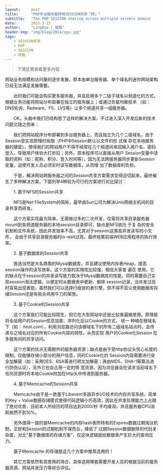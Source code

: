 ```yaml
---
layout:     post
title:      "PHP多台服务器跨域SESSION共享「转」"
subtitle:   "The PHP SESSION sharing across multiple servers domain    "
date:       2015-3-25
author:     "LingDie | 靈蝶"
header-img: "img/blog/2014/sgx.jpg"
tags:
    - SESSION共享
    - PHP
    - SESSION
    - 转载
---
```


> 下滑这里查看更多内容

网站业务规模和访问量的逐步发展，原本由单台服务器、单个域名的迷你网站架构已经无法满足发展需要。

　　此时我们可能会购买更多服务器，并且启用多个二级子域名以频道化的方式，根据业务功能将网站分布部署在独立的服务器上；或通过负载均衡技术 （如：DNS轮询、Radware、F5、LVS等）让多个频道共享一组服务器。

 

　　OK，头脑中我们已经构思了这样的解决方案，不过进入深入开发后新的技术问题又随之而来：

　　我们把网站程序分布部署到多台服务器上，而且独立为几个二级域名，由于Session受实现原理的局限（PHP中Session默认以文件的形 式保 存在本地服务器的硬盘），使得我们的网站用户不得不经常在几个频道间来回输入用户名、密码登入，导致用户体验大打折扣；另外，原本程序可以直接从用户 Session变量中读取的资料（如：昵称、积分、登入时间等），因为无法跨服务器同步更新Session变量，迫使开发人员必须实时读写数据库，从而增 加了数据库的负担。

　　于是，解决网站跨服务器之间的Session共享方案需求变得迫切起来，最终催生了多种解决方案，下面列举4种较为可行的方案进行对比探讨：

　　1. 基于NFS的Session共享

　　NFS是Net FileSystem的简称，最早由Sun公司为解决Unix网络主机间的目录共享而研发。

　　这个方案实现最为简单，无需做过多的二次开发，仅需将共享目录服务器mount到各频道服务器的本地session目录即可，缺点是NFS依托 于复 杂的安全机制和文件系统，因此并发效率不高，尤其对于session这类高并发读写的小文件， 会由于共享目录服务器的io-wait过高，最终拖累前端WEB应用程序的执行效率。

 


　　2. 基于数据库的Session共享

　　首选当然是大名鼎鼎的Mysql数据库，并且建议使用内存表Heap，提高session操作的读写效率。这个方案的实用性比较强，相信大家普 遍在 使用，它的缺点在于session的并发读写能力取决于Mysql数据库的性能，同时需要自己实现session淘汰逻辑，以便定时从数据表中更新、删除 session记录，当并发过高时容易出现表锁，虽然我们可以选择行级锁的表引擎，但不得不否认使用数据库存储Session还是有些杀鸡用牛刀的架势。

 

　　3. 基于Cookie的Session共享

　　这个方案我们可能比较陌生，但它在大型网站中还是比较普遍被使用。原理是将全站用户的Session信息加密、序列化后以Cookie的方式， 统一 种植在根域名下（如：.host.com），利用浏览器访问该根域名下的所有二级域名站点时，会传递与之域名对应的所有Cookie内容的特性，从而实现 用户的Cookie化Session 在多服务间的共享访问。

　　这个方案的优点无需额外的服务器资源；缺点是由于受http协议头信心长度的限制，仅能够存储小部分的用户信息，同时Cookie化的 Session内容需要进行安全加解密（如：采用DES、RSA等进行明文加解密；再由MD5、SHA-1等算法进行防伪认证），另外它也会占用一定的带 宽资源，因为浏览器会在请求当前域名下任何资源时将本地Cookie附加在http头中传递到服务器。

 

　　4. 基于Memcache的Session共享

　　Memcache由于是一款基于Libevent多路异步I/O技术的内存共享系统，简单的Key + Value数据存储模式使得代码逻辑小巧高效，因此在并发处理能力上占据了绝对优势，目前本人所经历的项目达到2000/秒 平均查询，并且服务器CPU消耗依然不到10%。

　　另外值得一提的是Memcache的内存hash表所特有的Expires数据过期淘汰机制，正好和Session的过期机制不谋而合，降低了 过期Session数据删除的代码复杂度，对比“基于数据库的存储方案”，仅这块逻辑就给数据表产生巨大的查询压力。

 

　　基于Memcache 的存储是这几个方案中推荐选用的！

　　其它方案依然有其使用的场合，具体选用哪套需要开发人员的根据当前的服务器资源、网站并发压力等综合评估。